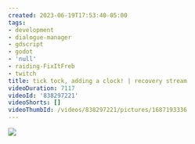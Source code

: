 ```yaml
---
created: 2023-06-19T17:53:40-05:00
tags:
- development
- dialogue-manager
- gdscript
- godot
- 'null'
- raiding-FixItFreb
- twitch
title: tick tock, adding a clock! | recovery stream
videoDuration: 7117
videoId: '838297221'
videoShorts: []
videoThumbId: /videos/838297221/pictures/1687193336
---
```


![](20230619225340.jpg)
